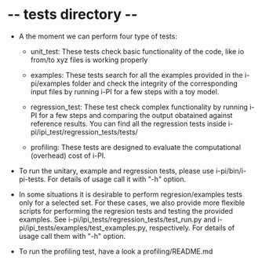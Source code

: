 -- tests directory --
=====================================================================================================================
 * A the moment we can perform four type of tests:
   
    - unit_test: These tests check basic functionality of the code, like io from/to xyz files is working properly

    - examples: These tests search for all the examples provided in the i-pi/examples folder and check
                   the integrity of the corresponding input files by running i-PI for a few steps with a toy model.

    - regression_test: These test check complex functionality by running i-PI for a few steps and comparing the output obatained
                      against reference results. You can find all the regression tests inside i-pi/ipi_test/regression_tests/tests/ 

    - profiling: These tests are designed to evaluate the computational (overhead) cost of i-PI. 

 * To run the unitary, example and regression tests, please use i-pi/bin/i-pi-tests. For details of usage call it with "-h" option.

 * In some situations it is desirable to perform regresion/examples tests only for a selected set.
   For these cases, we also provide more flexible scripts for performing the regresion tests and testing the provided examples.
   See i-pi/ipi_tests/regression_tests/test_run.py and i-pi/ipi_tests/examples/test_examples.py, respectively. 
   For details of usage call them with "-h" option.

 * To run the profiling test, have a look a profiling/README.md



